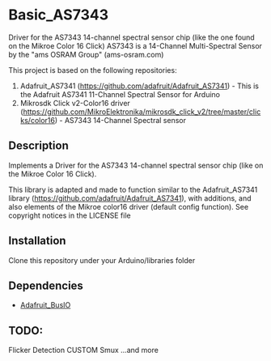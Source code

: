 # Basic_AS7343
Driver for the AS7343 14-channel spectral sensor chip (like the one found on the Mikroe Color 16 Click)
AS7343 is a 14-Channel Multi-Spectral Sensor by the "ams OSRAM Group" (ams-osram.com)

This project is based on the following repositories:
1. Adafruit_AS7341 (https://github.com/adafruit/Adafruit_AS7341) - This is the Adafruit AS7341 11-Channel Spectral Sensor for Arduino
2. Mikrosdk Click v2-Color16 driver (https://github.com/MikroElektronika/mikrosdk_click_v2/tree/master/clicks/color16) - AS7343 14-Channel Spectral sensor

## Description
Implements a Driver for the AS7343 14-channel spectral sensor chip (like on the Mikroe Color 16 Click).

This library is adapted and made to function similar to the Adafruit_AS7341 library (https://github.com/adafruit/Adafruit_AS7341), with additions, and also elements of the
Mikroe color16 driver (default config function).  See copyright notices in the LICENSE file

## Installation
Clone this repository under your Arduino/libraries folder

## Dependencies
* [Adafruit_BusIO](https://github.com/adafruit/Adafruit_BusIO)

## TODO:
Flicker Detection
CUSTOM Smux
...and more
